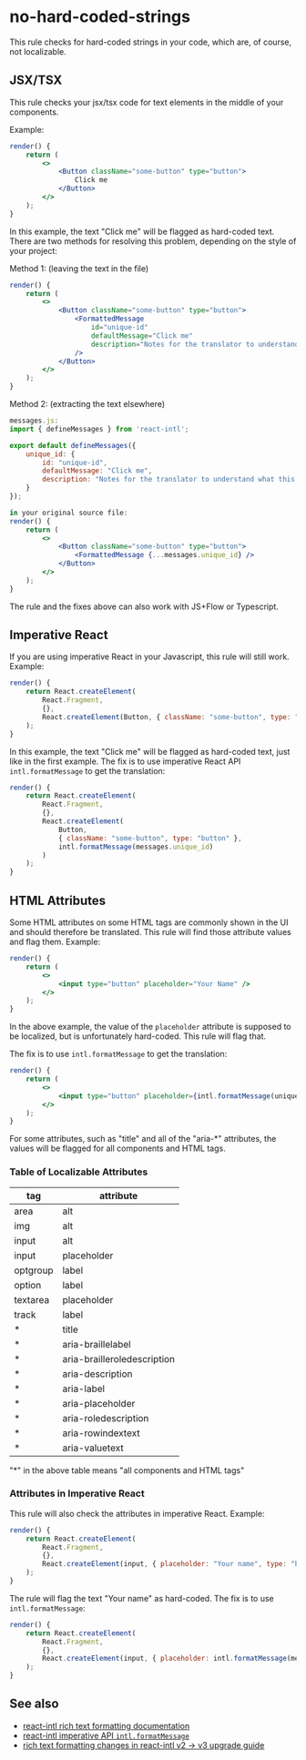 # no-hard-coded-strings

This rule checks for hard-coded strings in your code, which are, of course, not localizable.

## JSX/TSX

This rule checks your jsx/tsx code for text elements in the middle of your components.

Example:

```jsx
render() {
    return (
        <>
            <Button className="some-button" type="button">
                Click me
            </Button>
        </>
    );
}
```

In this example, the text "Click me" will be flagged as hard-coded text. There are two
methods for resolving this problem, depending on the style of your project:

Method 1: (leaving the text in the file)

```jsx
render() {
    return (
        <>
            <Button className="some-button" type="button">
                <FormattedMessage
                    id="unique-id"
                    defaultMessage="Click me"
                    description="Notes for the translator to understand what this message is about and how it is used in the UI"
                />
            </Button>
        </>
    );
}
```

Method 2: (extracting the text elsewhere)

```jsx
messages.js:
import { defineMessages } from 'react-intl';

export default defineMessages({
    unique_id: {
        id: "unique-id",
        defaultMessage: "Click me",
        description: "Notes for the translator to understand what this message is about and how it is used in the UI"
    }
});

in your original source file:
render() {
    return (
        <>
            <Button className="some-button" type="button">
                <FormattedMessage {...messages.unique_id} />
            </Button>
        </>
    );
}
```

The rule and the fixes above can also work with JS+Flow or Typescript.

## Imperative React

If you are using imperative React in your Javascript, this rule will still work. Example:

```js
render() {
    return React.createElement(
        React.Fragment,
        {},
        React.createElement(Button, { className: "some-button", type: "button" }, "Click me")
    );
}
```

In this example, the text "Click me" will be flagged as hard-coded text, just like in the first example. The
fix is to use imperative React API `intl.formatMessage` to get the translation:

```js
render() {
    return React.createElement(
        React.Fragment,
        {},
        React.createElement(
            Button, 
            { className: "some-button", type: "button" }, 
            intl.formatMessage(messages.unique_id)
        )
    );
}
```

## HTML Attributes

Some HTML attributes on some HTML tags are commonly shown in the UI and should therefore be
translated. This rule will find those attribute values and flag them. Example:

```jsx
render() {
    return (
        <>
            <input type="button" placeholder="Your Name" />
        </>
    );
}
```

In the above example, the value of the `placeholder` attribute is supposed to be localized,
but is unfortunately hard-coded. This rule will flag that.

The fix is to use `intl.formatMessage` to get the translation:

```jsx
render() {
    return (
        <>
            <input type="button" placeholder={intl.formatMessage(unique_id)} />
        </>
    );
}
```

For some attributes, such as "title" and all of the "aria-*" attributes, the values will
be flagged for all components and HTML tags.

### Table of Localizable Attributes

| tag | attribute |
| ---- | ----- |
| area | alt |
| img | alt |
| input | alt |
| input | placeholder |
| optgroup | label |
| option | label |
| textarea | placeholder |
| track | label |
| * | title |
| * | aria-braillelabel |
| * | aria-brailleroledescription |
| * | aria-description |
| * | aria-label |
| * | aria-placeholder |
| * | aria-roledescription |
| * | aria-rowindextext |
| * | aria-valuetext |

"*" in the above table means "all components and HTML tags"

### Attributes in Imperative React

This rule will also check the attributes in imperative React. Example:

```js
render() {
    return React.createElement(
        React.Fragment,
        {},
        React.createElement(input, { placeholder: "Your name", type: "button" })
    );
}
```

The rule will flag the text "Your name" as hard-coded. The fix is to use `intl.formatMessage`:

```jsx
render() {
    return React.createElement(
        React.Fragment,
        {},
        React.createElement(input, { placeholder: intl.formatMessage(messages.myMessage), type: "button" })
    );
}
```

## See also

- [react-intl rich text formatting documentation](https://formatjs.io/docs/react-intl/components/#rich-text-formatting)
- [react-intl imperative API `intl.formatMessage`](https://formatjs.io/docs/react-intl/api/#formatmessage)
- [rich text formatting changes in react-intl v2 -> v3 upgrade guide](https://formatjs.io/docs/react-intl/upgrade-guide-3x/#enhanced-formattedmessage--formatmessage-rich-text-formatting)
